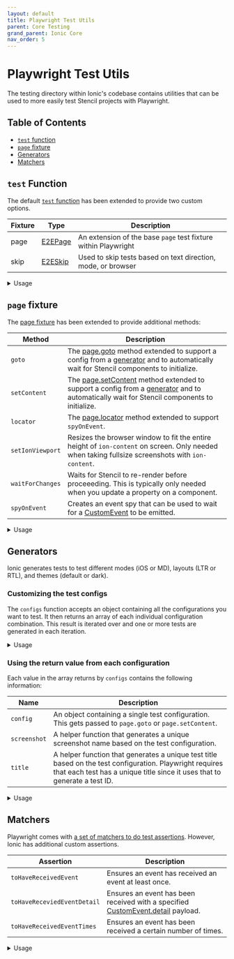 ```yaml
---
layout: default
title: Playwright Test Utils
parent: Core Testing
grand_parent: Ionic Core
nav_order: 5
---
```


# Playwright Test Utils

The testing directory within Ionic's codebase contains utilities that can be used to more easily test Stencil projects with Playwright.

## Table of Contents

- [`test` function](#test-function)
- [`page` fixture](#page-fixture)
- [Generators](#generators)
- [Matchers](#matchers)

## `test` Function

The default [`test` function](https://playwright.dev/docs/api/class-test) has been extended to provide two custom options.

| Fixture | Type | Description |
| ------- | ---- | ----------- |
| page    | [E2EPage](https://github.com/ionic-team/ionic-framework/blob/main/core/src/utils/test/playwright/playwright-declarations.ts) | An extension of the base `page` test fixture within Playwright |
| skip    | [E2ESkip](https://github.com/ionic-team/ionic-framework/blob/main/core/src/utils/test/playwright/playwright-declarations.ts) | Used to skip tests based on text direction, mode, or browser |

<details>

<summary>Usage</summary>

**`page`**

```typescript
import { configs, test } from '@utils/test/playwright';

configs().forEach(({ config, title }) => {
  test.describe(title('my test block'), () => {
    test('my custom test', ({ page }) => {
      await page.goto('path/to/file', config);
    });
  });
});
```

**`skip.mode` (DEPRECATED)**

Deprecated: Use a [generator](#generators) instead.

```typescript
import { test } from '@utils/test/playwright';

test('my custom test', ({ page, skip }) => {
  skip.mode('md', 'This test is iOS-specific.');

  await page.goto('path/to/file');
});
```

**`skip.rtl` (DEPRECATED)**

Deprecated: Use a [generator](#generators) instead.

```typescript
import { test } from '@utils/test/playwright';

test('my custom test', ({ page, skip }) => {
  skip.rtl('This test does not have RTL-specific behaviors.');

  await page.goto('path/to/file');
});
```

**`skip.browser`**
```typescript
import { configs, test } from '@utils/test/playwright';

configs().forEach(({ config, title }) => {
  test.describe(title('my test block'), () => {
    test('my custom test', ({ page, skip }) => {
      skip.browser('webkit', 'This test does not work in WebKit yet.');

      await page.goto('path/to/file', config);
    });
  });
});
```

**`skip.browser` with callback**
```typescript
import { configs, test } from '@utils/test/playwright';

configs().forEach(({ config, title }) => {
  test.describe(title('my test block'), () => {
    test('my custom test', ({ page, skip }) => {
      skip.browser((browserName: string) => browserName !== 'webkit', 'This tests a WebKit-specific behavior.');

      await page.goto('path/to/file', config);
    });
  });
});
```

</details>

## `page` fixture

The [page fixture](https://playwright.dev/docs/test-fixtures) has been extended to provide additional methods:

| Method | Description |
| - | - |
| `goto` | The [page.goto](https://playwright.dev/docs/api/class-page#page-goto) method extended to support a config from a [generator](#generators) and to automatically wait for Stencil components to initialize. |
| `setContent` | The [page.setContent](https://playwright.dev/docs/api/class-page#page-set-content) method extended to support a config from a [generator](#generators) and to automatically wait for Stencil components to initialize. |
| `locator` | The [page.locator](https://playwright.dev/docs/api/class-page#page-locator) method extended to support `spyOnEvent`. |
| `setIonViewport` | Resizes the browser window to fit the entire height of `ion-content` on screen. Only needed when taking fullsize screenshots with `ion-content`. |
| `waitForChanges` | Waits for Stencil to re-render before proceeeding. This is typically only needed when you update a property on a component. |
| `spyOnEvent` | Creates an event spy that can be used to wait for a [CustomEvent](https://developer.mozilla.org/en-US/docs/Web/API/CustomEvent) to be emitted. |

<details>

<summary>Usage</summary>

### Using `goto`

```typescript
import { configs, test } from '@utils/test/playwright';

configs().forEach(({ config, title }) => {
  test.describe(title('my test block'), () => {
    test('my custom test', ({ page }) => {
      await page.goto('src/components/test/alert/test/basic', config);
    });
  });
});
```

### Using `setContent`

`setContent` should be used when you only need to render a small amount of markup.

```typescript
import { configs, test } from '@utils/test/playwright';

configs().forEach(({ config, title }) => {
  test.describe(title('my test block'), () => {
    test('my custom test', ({ page }) => {
      await page.setContent(`
        <ion-button>My Button</ion-button>
        <style>
          ion-button {
            --background: green;
          }
        </style>
      `, config);
    });
  });
});
```

### Using `locator`

Locators can be used even if the target element is not in the DOM yet.

```typescript
import { configs, test } from '@utils/test/playwright';

configs().forEach(({ config, title }) => {
  test.describe(title('my test block'), () => {
    test('my custom test', ({ page }) => {
      await page.goto('src/components/test/alert/test/basic', config);

      // Alert is not in the DOM yet
      const alert = page.locator('ion-alert');

      await page.click('#open-alert');

      // Alert is in the DOM
      await expect(alert).toBeVisible();
    });
  });
});
```

### Using `setIonViewport`

`setIonViewport` is only needed when a) you are using `ion-content` and b) you need to take a screenshot of the full page (including content that may overflow offscreen).

```typescript
import { configs, test } from '@utils/test/playwright';

configs().forEach(({ config, screenshot, title }) => {
  test.describe(title('my test block'), () => {
    test('my custom test', ({ page }) => {
      await page.goto('src/components/test/alert/test/basic', config);

      await page.setIonViewport();

      await expect(page).toHaveScreenshot(screenshot('alert'));
    });
  });
});
```

### Using `waitForChanges`

`waitForChanges` is only needed when you must wait for Stencil to re-render before proceeding. This is commonly used when manually updating properties on Stencil components.

```typescript
import { configs, test } from '@utils/test/playwright';

configs().forEach(({ config, title }) => {
  test.describe(title('my test block'), () => {
    test('my custom test', ({ page }) => {
      await page.goto('src/components/test/modal/test/basic', config);

      const modal = page.locator('ion-modal');

      await modal.evaluate((el: HTMLIonModalElement) => el.canDismiss = false);

      // Wait for Stencil to re-render with the canDismiss changes
      await page.waitForChanges();
    });
  });
});
```

### Using `spyOnEvent`

```typescript
import { configs, test } from '@utils/test/playwright';

configs().forEach(({ config, screenshot, title }) => {
  test.describe(title('my test block'), () => {
    test('my custom test', ({ page }) => {
      await page.goto('src/components/test/modal/test/basic', config);

      // Create spy to listen for event
      const ionModalDidPresent = await page.spyOnEvent('ionModalDidPresent');

      await page.click('#present-modal');

      // Wait for the next emission of `ionModalDidPresent`
      await ionModalDidPresent.next();
    });
  });
});
```

</details>

## Generators

Ionic generates tests to test different modes (iOS or MD), layouts (LTR or RTL), and themes (default or dark).

### Customizing the test configs

The `configs` function accepts an object containing all the configurations you want to test. It then returns an array of each individual configuration combination. This result is iterated over and one or more tests are generated in each iteration.

<details>

<summary>Usage</summary>

**Example 1: Default config**
```typescript
import { configs, test } from '@utils/test/playwright';

/**
 * This will generate the following test configs
 * iOS, LTR
 * iOS, RTL
 * Material Design, LTR
 * Material Design, RTL
 */
configs().forEach(({ config, title }) => {
  test.describe(title('my test block'), () => {
    test('my custom test', ({ page }) => {
      ...
    });
  });
});
```

**Example 2: Configuring the mode**
```typescript
import { configs, test } from '@utils/test/playwright';

/**
 * This will generate the following test configs
 * iOS, LTR
 * iOS, RTL
 */
configs({ mode: ['ios'] }).forEach(({ config, title }) => {
  test.describe(title('my test block'), () => {
    test('my custom test', ({ page }) => {
      ...
    });
  });
});
```

**Example 3: Configuring the direction**
```typescript
import { configs, test } from '@utils/test/playwright';

/**
 * This will generate the following test configs
 * Material Design, RTL
 * iOS, RTL
 */
configs({ directions: ['rtl'] }).forEach(({ config, title }) => {
  test.describe(title('my test block'), () => {
    test('my custom test', ({ page }) => {
      ...
    });
  });
});
```

</details>

### Using the return value from each configuration

Each value in the array returns by `configs` contains the following information:

| Name | Description |
| - | - |
| `config` | An object containing a single test configuration. This gets passed to `page.goto` or `page.setContent`. |
| `screenshot` | A helper function that generates a unique screenshot name based on the test configuration. |
| `title` | A helper function that generates a unique test title based on the test configuration. Playwright requires that each test has a unique title since it uses that to generate a test ID. |

<details>

<summary>Usage</summary>

**Example**
```typescript
import { configs, test } from '@utils/test/playwright';

configs().forEach(({ config, title }) => {
  /**
   * Use the "title" function to generate
   * a "my test block" title with the test
   * config appended to make it unique.
   * Example: my test block ios/ltr
   * Using "title" on the describe block
   * avoids the need to use "title" on each
   * inner test block.
   */
  test.describe(title('my test block'), () => {
    test('my custom test', ({ page }) => {

      /**
       * Pass a single config object to
       * load the page with the correct mode,
       * text direction, and theme.
       */
      await page.goto('/src/components/alert/test/basic', config);

      /**
       * Use the "screenshot" function to generate
       * a "alert" screenshot title with the test
       * config appended to make it unique. Playwright
       * will also append the browser and platform.
       * Example: alert-ios-ltr-chrome-linux.png
       */
      await expect(page).toHaveScreenshot(screenshot('alert'));
    });
  });
});
```

</details>

## Matchers

Playwright comes with [a set of matchers to do test assertions](https://playwright.dev/docs/test-assertions). However, Ionic has additional custom assertions.

| Assertion | Description |
| - | - |
| `toHaveReceivedEvent` | Ensures an event has received an event at least once. |
| `toHaveReceviedEventDetail` | Ensures an event has been received with a specified [CustomEvent.detail](https://developer.mozilla.org/en-US/docs/Web/API/CustomEvent/detail) payload. |
| `toHaveReceivedEventTimes` | Ensures an event has been received a certain number of times. |

<details>

<summary>Usage</summary>

### Using `toHaveReceivedEvent`

```typescript
import { configs, test } from '@utils/test/playwright';

configs().forEach(({ config, screenshot, title }) => {
  test.describe(title('my test block'), () => {
    test('my custom test', ({ page }) => {
      await page.setContent(`
        <ion-input label="Email"></ion-input>
      `, config);

      const ionChange = await page.spyOnEvent('ionChange');
      const input = page.locator('ion-input');

      await input.type('hi@ionic.io');

      // In this case you can also use await ionChange.next();
      await expect(ionChange).toHaveReceivedEvent();
    });
  });
});
```

### Using `toHaveReceivedEventDetail`

```typescript
import { configs, test } from '@utils/test/playwright';

configs().forEach(({ config, screenshot, title }) => {
  test.describe(title('my test block'), () => {
    test('my custom test', ({ page }) => {
      await page.setContent(`
        <ion-input label="Email"></ion-input>
      `, config);

      const ionChange = await page.spyOnEvent('ionChange');
      const input = page.locator('ion-input');

      await input.type('hi@ionic.io');

      await ionChange.next();
      await expect(ionChange).toHaveReceivedEventDetail({ value: 'hi@ionic.io' });
    });
  });
});
```

### Using `toHaveReceivedEventTimes`

```typescript
import { configs, test } from '@utils/test/playwright';

configs().forEach(({ config, screenshot, title }) => {
  test.describe(title('my test block'), () => {
    test('my custom test', ({ page }) => {
      await page.setContent(`
        <ion-input label="Email"></ion-input>
      `, config);

      const ionChange = await page.spyOnEvent('ionChange');
      const input = page.locator('ion-input');

      await input.type('hi@ionic.io');

      await ionChange.next();

      await input.type('goodbye@ionic.io');

      await ionChange.next();

      await expect(ionChange).toHaveReceivedEventTimes(2);
    });
  });
});
```

</details>
